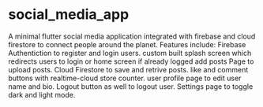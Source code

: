# social_media_app

A minimal flutter social media application integrated with firebase and cloud firestore to connect people around the planet.
Features include:
Firebase Authentiction to register and login users.
custom built splash screen which redirects users to login or home screen if already logged
add posts Page to upload posts.
Cloud Firestore to save and retrive posts.
like and comment buttons with realtime-cloud store counter.
user profile page to edit user name and bio. Logout button as well to logout user.
Settings page to toggle dark and light mode.
